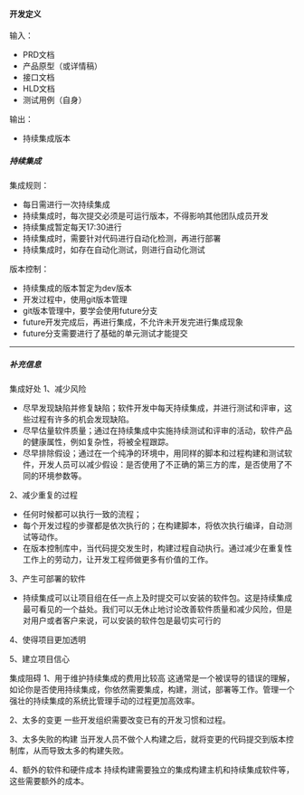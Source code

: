 #### 开发定义

输入：
* PRD文档
* 产品原型（或详情稿）
* 接口文档
* HLD文档
* 测试用例（自身）

输出：
* 持续集成版本

##### 持续集成
集成规则：
* 每日需进行一次持续集成
* 持续集成时，每次提交必须是可运行版本，不得影响其他团队成员开发
* 持续集成暂定每天17:30进行
* 持续集成时，需要针对代码进行自动化检测，再进行部署
* 持续集成时，如存在自动化测试，则进行自动化测试

版本控制：
* 持续集成的版本暂定为dev版本
* 开发过程中，使用git版本管理
* git版本管理中，要学会使用future分支
* future开发完成后，再进行集成，不允许未开发完进行集成现象
* future分支需要进行了基础的单元测试才能提交


---
##### 补充信息
集成好处
1、减少风险
   * 尽早发现缺陷并修复缺陷；软件开发中每天持续集成，并进行测试和评审，这些过程有许多的机会发现缺陷。
   * 尽早估量软件质量；通过在持续集成中实施持续测试和评审的活动，软件产品的健康属性，例如复杂性，将被全程跟踪。
   * 尽早排除假设；通过在一个纯净的环境中，用同样的脚本和过程构建和测试软件，开发人员可以减少假设：是否使用了不正确的第三方的库，是否使用了不同的环境参数等。

2、减少重复的过程
   * 任何时候都可以执行一致的流程；
   * 每个开发过程的步骤都是依次执行的；在构建脚本，将依次执行编译，自动测试等动作。
   * 在版本控制库中，当代码提交发生时，构建过程自动执行。通过减少在重复性工作上的劳动力，让开发工程师做更多有价值的工作。

3、产生可部署的软件
   * 持续集成可以让项目组在任一点上及时提交可以安装的软件包。这是持续集成最可看见的一个益处。我们可以无休止地讨论改善软件质量和减少风险，但是对用户或者客户来说，可以安装的软件包是最切实可行的

4、使得项目更加透明

5、建立项目信心


集成阻碍
1、用于维护持续集成的费用比较高
这通常是一个被误导的错误的理解，如论你是否使用持续集成，你依然需要集成，构建，测试，部署等工作。管理一个强壮的持续集成的系统比管理手动的过程更加高效率。

2、太多的变更
一些开发组织需要改变已有的开发习惯和过程。

3、太多失败的构建
当开发人员不做个人构建之后，就将变更的代码提交到版本控制库，从而导致太多的构建失败。

4、额外的软件和硬件成本
持续构建需要独立的集成构建主机和持续集成软件等，这些需要额外的成本。


